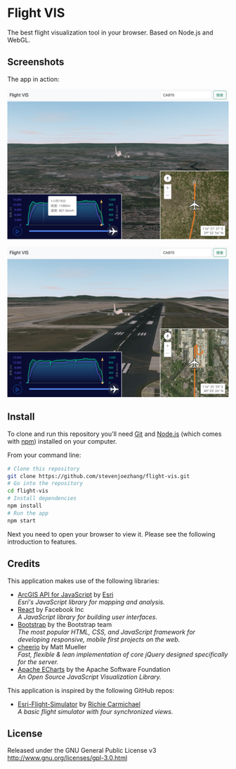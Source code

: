 # Flight VIS

The best flight visualization tool in your browser. Based on Node.js and WebGL.

## Screenshots

The app in action:

![](assets/screenshot-1.png)

![](assets/screenshot-2.png)

## Install

To clone and run this repository you'll need [Git](https://git-scm.com) and [Node.js](https://nodejs.org/en/download) (which comes with [npm](http://npmjs.com)) installed on your computer.

From your command line:
```bash
# Clone this repository
git clone https://github.com/stevenjoezhang/flight-vis.git
# Go into the repository
cd flight-vis
# Install dependencies
npm install
# Run the app
npm start
```

Next you need to open your browser to view it. Please see the following introduction to features.

## Credits

This application makes use of the following libraries:

- [ArcGIS API for JavaScript](https://developers.arcgis.com/javascript/) by [Esri](http://www.esri.com/)  
  *Esri's JavaScript library for mapping and analysis.*
- [React](https://reactjs.org) by Facebook Inc  
  *A JavaScript library for building user interfaces.*
- [Bootstrap](https://getbootstrap.com) by the Bootstrap team  
  *The most popular HTML, CSS, and JavaScript framework for developing responsive, mobile first projects on the web.*
- [cheerio](https://cheerio.js.org) by Matt Mueller  
  *Fast, flexible & lean implementation of core jQuery designed specifically for the server.*
- [Apache ECharts](https://echarts.apache.org) by the Apache Software Foundation  
  *An Open Source JavaScript Visualization Library.*

This application is inspired by the following GitHub repos:

- [Esri-Flight-Simulator](https://github.com/richiecarmichael/Esri-Flight-Simulator) by [Richie Carmichael](https://github.com/richiecarmichael)  
  *A basic flight simulator with four synchronized views.*

## License

Released under the GNU General Public License v3  
http://www.gnu.org/licenses/gpl-3.0.html
